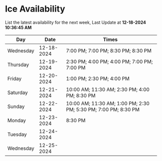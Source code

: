 # Ice Availability

List the latest availability for the next week, Last Update at **12-18-2024 10:36:45 AM**

| Day         | Date        | Times       |
| ----------- | ----------- | ----------- |
|Wednesday|12-18-2024|7:00 PM; 7:00 PM; 8:30 PM; 8:30 PM|
|Thursday|12-19-2024|2:30 PM; 4:00 PM; 4:00 PM; 7:00 PM; 7:00 PM|
|Friday|12-20-2024|1:00 PM; 2:30 PM; 4:00 PM|
|Saturday|12-21-2024|10:00 AM; 11:30 AM; 2:30 PM; 4:00 PM; 8:30 PM|
|Sunday|12-22-2024|10:00 AM; 11:30 AM; 1:00 PM; 2:30 PM; 5:30 PM; 7:00 PM; 8:30 PM|
|Monday|12-23-2024|8:30 PM|
|Tuesday|12-24-2024||
|Wednesday|12-25-2024||
